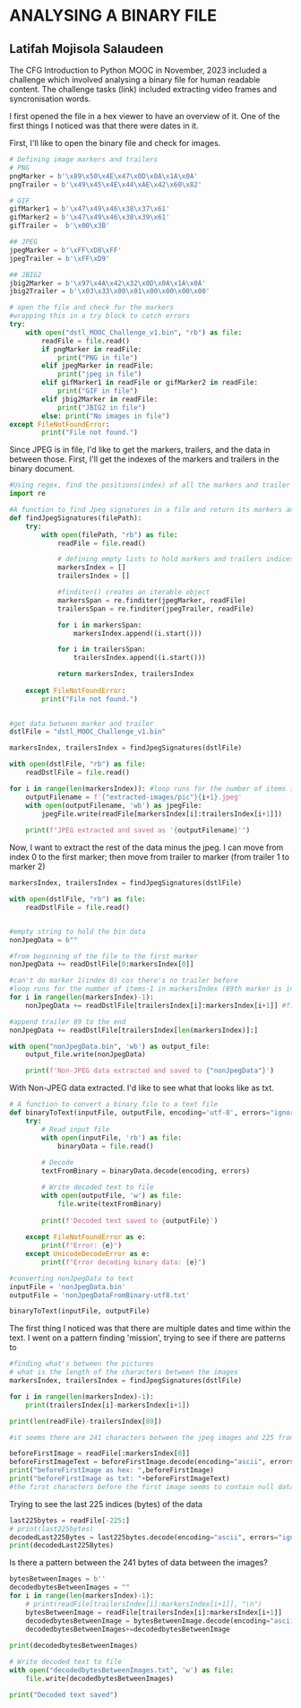 # ANALYSING A BINARY FILE
## Latifah Mojisola Salaudeen
The CFG Introduction to Python MOOC in November, 2023 included a challenge which involved analysing a binary file for human readable content. The challenge tasks (link) included extracting video frames and syncronisation words. 

I first opened the file in a hex viewer to have an overview of it. One of the first things I noticed was that there were dates in it.

First, I'll like to open the binary file and check for images. 

```python
# Defining image markers and trailers
# PNG
pngMarker = b'\x89\x50\x4E\x47\x0D\x0A\x1A\x0A'
pngTrailer = b'\x49\x45\x4E\x44\xAE\x42\x60\x82'

# GIF
gifMarker1 = b'\x47\x49\x46\x38\x37\x61'
gifMarker2 = b'\x47\x49\x46\x38\x39\x61'
gifTrailer =  b'\x00\x3B'

## JPEG
jpegMarker = b'\xFF\xD8\xFF'
jpegTrailer = b'\xFF\xD9'

## JBIG2
jbig2Marker = b'\x97\x4A\x42\x32\x0D\x0A\x1A\x0A'
jbig2Trailer = b'\x03\x33\x00\x01\x00\x00\x00\x00'
```
```python
# open the file and check for the markers
#wrapping this in a try block to catch errors
try:
    with open("dstl_MOOC_Challenge_v1.bin", "rb") as file:
        readFile = file.read()
        if pngMarker in readFile:
            print("PNG in file")
        elif jpegMarker in readFile:
            print("jpeg in file")
        elif gifMarker1 in readFile or gifMarker2 in readFile:
            print("GIF in file")
        elif jbig2Marker in readFile:
            print("JBIG2 in file")
        else: print("No images in file")
except FileNotFoundError: 
        print("File not found.")
```
Since JPEG is in file, I'd like to get the markers, trailers, and the data in between those.
First, I'll get the indexes of the markers and trailers in the binary document.


```python
#Using regex, find the positions(index) of all the markers and trailer
import re

#A function to find Jpeg signatures in a file and return its markers and trailers
def findJpegSignatures(filePath):
    try:
        with open(filePath, "rb") as file:
            readFile = file.read()

            # defining empty lists to hold markers and trailers indices
            markersIndex = []
            trailersIndex = []

            #finditer() creates an iterable object
            markersSpan = re.finditer(jpegMarker, readFile)
            trailersSpan = re.finditer(jpegTrailer, readFile)

            for i in markersSpan:
                markersIndex.append((i.start()))

            for i in trailersSpan:
                trailersIndex.append((i.start()))

            return markersIndex, trailersIndex
        
    except FileNotFoundError: 
        print("File not found.")

    
#get data between marker and trailer
dstlFile = "dstl_MOOC_Challenge_v1.bin"

markersIndex, trailersIndex = findJpegSignatures(dstlFile)

with open(dstlFile, "rb") as file:
    readDstlFile = file.read()

for i in range(len(markersIndex)): #loop runs for the number of items in markersIndex
    outputFilename = f'{"extracted-images/pic"}{i+1}.jpeg'
    with open(outputFilename, 'wb') as jpegFile:
        jpegFile.write(readFile[markersIndex[i]:trailersIndex[i+1]])
    
    print(f"JPEG extracted and saved as '{outputFilename}'")
```

Now, I want to extract the rest of the data minus the jpeg. I can move from index 0 to the first marker; then move from trailer to marker (from trailer 1 to marker 2)

```python
markersIndex, trailersIndex = findJpegSignatures(dstlFile)

with open(dstlFile, "rb") as file:
    readDstlFile = file.read()


#empty string to hold the bin data
nonJpegData = b""

#from beginning of the file to the first marker
nonJpegData += readDstlFile[0:markersIndex[0]] 

#can't do marker 1(index 0) cos there's no trailer before
#loop runs for the number of items-1 in markersIndex (89th marker is in index 88)
for i in range(len(markersIndex)-1): 
    nonJpegData += readDstlFile[trailersIndex[i]:markersIndex[i+1]] #first iteration = trailer1 to marker 2

#append trailer 89 to the end
nonJpegData += readDstlFile[trailersIndex[len(markersIndex)]:]

with open("nonJpegData.bin", 'wb') as output_file:
    output_file.write(nonJpegData)

    print(f'Non-JPEG data extracted and saved to {"nonJpegData"}')
```

With Non-JPEG data extracted. I'd like to see what that looks like as txt.

``` python
# A function to convert a binary file to a text file
def binaryToText(inputFile, outputFile, encoding='utf-8', errors="ignore"):
    try:
        # Read input file
        with open(inputFile, 'rb') as file:
            binaryData = file.read()
        
        # Decode
        textFromBinary = binaryData.decode(encoding, errors)

        # Write decoded text to file
        with open(outputFile, 'w') as file:
            file.write(textFromBinary)
        
        print(f'Decoded text saved to {outputFile}')
    
    except FileNotFoundError as e:
        print(f"Error: {e}")
    except UnicodeDecodeError as e:
        print(f"Error decoding binary data: {e}")

#converting nonJpegData to text
inputFile = 'nonJpegData.bin'  
outputFile = 'nonJpegDataFromBinary-utf8.txt'

binaryToText(inputFile, outputFile)
```

The first thing I noticed was that there are multiple dates and time within the text. 
I went on a pattern finding 'mission', trying to see if there are patterns to 

``` python
#finding what's between the pictures
# what is the length of the characters between the images
markersIndex, trailersIndex = findJpegSignatures(dstlFile)

for i in range(len(markersIndex)-1):
    print(trailersIndex[i]-markersIndex[i+1])

print(len(readFile)-trailersIndex[89])

#it seems there are 241 characters between the jpeg images and 225 from the end of the trailer to the end of the file
```


``` python
beforeFirstImage = readFile[:markersIndex[0]]
beforeFirstImageText = beforeFirstImage.decode(encoding="ascii", errors="ignore")
print("beforeFirstImage as hex: ",beforeFirstImage)
print("beforeFirstImage as txt: "+beforeFirstImageText)
#the first characters before the first image seems to contain null data
```

Trying to see the last 225 indices (bytes) of the data
``` python
last225bytes = readFile[-225:]
# print(last225bytes)
decodedLast225Bytes = last225bytes.decode(encoding="ascii", errors="ignore")
print(decodedLast225Bytes)
```
Is there a pattern between the 241 bytes of data between the images?
``` python
bytesBetweenImages = b''
decodedbytesBetweenImages = ""
for i in range(len(markersIndex)-1):
    # print(readFile[trailersIndex[i]:markersIndex[i+1]], "\n")
    bytesBetweenImage = readFile[trailersIndex[i]:markersIndex[i+1]]
    decodedbytesBetweenImage = bytesBetweenImage.decode(encoding="ascii", errors="ignore")+"\n\n"
    decodedbytesBetweenImages+=decodedbytesBetweenImage
    
print(decodedbytesBetweenImages)

# Write decoded text to file
with open("decodedbytesBetweenImages.txt", 'w') as file:
    file.write(decodedbytesBetweenImages)

print("Decoded text saved")
```

``` python

```

``` python

```
